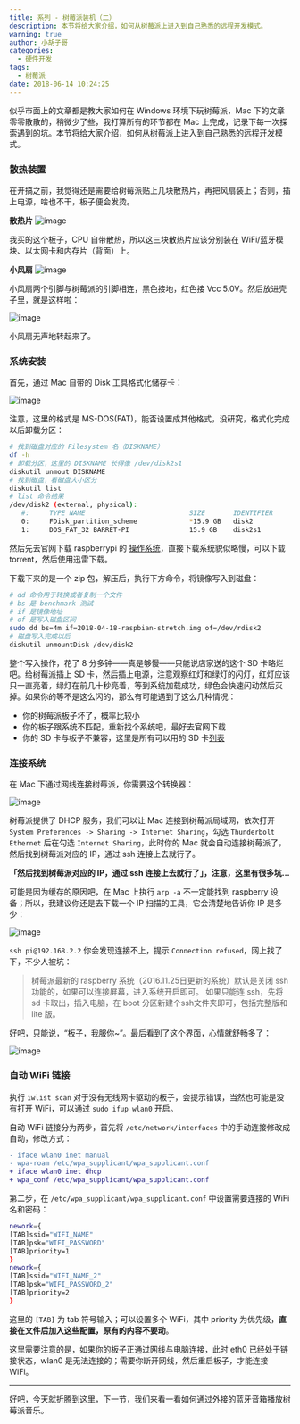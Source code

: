 ```yaml
---
title: 系列 - 树莓派装机（二）
description: 本节将给大家介绍，如何从树莓派上进入到自己熟悉的远程开发模式。
warning: true
author: 小胡子哥
categories:
  - 硬件开发
tags:
  - 树莓派
date: 2018-06-14 10:24:25
---
```


似乎市面上的文章都是教大家如何在 Windows 环境下玩树莓派，Mac 下的文章零零散散的，稍微少了些，我打算所有的环节都在 Mac 上完成，记录下每一次探索遇到的坑。本节将给大家介绍，如何从树莓派上进入到自己熟悉的远程开发模式。

### 散热装置

在开搞之前，我觉得还是需要给树莓派贴上几块散热片，再把风扇装上；否则，插上电源，啥也不干，板子便会发烫。

**散热片**
![image](/blogimgs/2018/06/14/2018-06-12-16-04-22.jpg)

我买的这个板子，CPU 自带散热，所以这三块散热片应该分别装在 WiFi/蓝牙模块、以太网卡和内存片（背面）上。

**小风扇**
![image](/blogimgs/2018/06/14/2018-06-12-16-04-41.jpg)

小风扇两个引脚与树莓派的引脚相连，黑色接地，红色接 Vcc 5.0V。然后放进壳子里，就是这样啦：

![image](/blogimgs/2018/06/14/2018-06-12-16-23-58.jpg)

小风扇无声地转起来了。

### 系统安装

首先，通过 Mac 自带的 Disk 工具格式化储存卡：

![image](/blogimgs/2018/06/14/2018-06-12-16-44-53.jpg)

注意，这里的格式是 MS-DOS(FAT)，能否设置成其他格式，没研究，格式化完成以后卸载分区：

```bash
# 找到磁盘对应的 Filesystem 名（DISKNAME）
df -h
# 卸载分区，这里的 DISKNAME 长得像 /dev/disk2s1 
diskutil unmout DISKNAME
# 找到磁盘，看磁盘大小区分
diskutil list
# list 命令结果
/dev/disk2 (external, physical):
   #:     TYPE NAME                          SIZE       IDENTIFIER
   0:     FDisk_partition_scheme             *15.9 GB   disk2
   1:     DOS_FAT_32 BARRET-PI               15.9 GB    disk2s1
```

然后先去官网下载 raspberrypi 的 [操作系统](https://www.raspberrypi.org/downloads/raspbian/)，直接下载系统貌似略慢，可以下载 torrent，然后使用迅雷下载。

下载下来的是一个 zip 包，解压后，执行下方命令，将镜像写入到磁盘：

```bash
# dd 命令用于转换或者复制一个文件
# bs 是 benchmark 测试
# if 是镜像地址
# of 是写入磁盘区间
sudo dd bs=4m if=2018-04-18-raspbian-stretch.img of=/dev/rdisk2
# 磁盘写入完成以后
diskutil unmountDisk /dev/disk2
```

整个写入操作，花了 8 分多钟——真是够慢——只能说店家送的这个 SD 卡略烂吧。给树莓派插上 SD 卡，然后插上电源，注意观察红灯和绿灯的闪灯，红灯应该只一直亮着，绿灯在前几十秒亮着，等到系统加载成功，绿色会快速闪动然后灭掉。如果你的等不是这么闪的，那么有可能遇到了这么几种情况：

- 你的树莓派板子坏了，概率比较小
- 你的板子跟系统不匹配，重新找个系统吧，最好去官网下载
- 你的 SD 卡与板子不兼容，这里是所有可以用的 SD 卡[列表](https://elinux.org/RPi_SD_cards)

### 连接系统

在 Mac 下通过网线连接树莓派，你需要这个转换器：

![image](/blogimgs/2018/06/14/2018-06-12-17-12-51.jpg)

树莓派提供了 DHCP 服务，我们可以让 Mac 连接到树莓派局域网，依次打开 `System Preferences -> Sharing -> Internet Sharing`，勾选 `Thunderbolt Ethernet` 后在勾选 `Internet Sharing`，此时你的 Mac 就会自动连接树莓派了，然后找到树莓派对应的 IP，通过 ssh 连接上去就行了。

**「然后找到树莓派对应的 IP，通过 ssh 连接上去就行了」，注意，这里有很多坑...**

可能是因为缓存的原因吧，在 Mac 上执行 `arp -a` 不一定能找到 raspberry 设备；所以，我建议你还是去下载一个 IP 扫描的工具，它会清楚地告诉你 IP 是多少：

![image](/blogimgs/2018/06/14/2018-06-18-22-41-49.png)

`ssh pi@192.168.2.2` 你会发现连接不上，提示 `Connection refused`，网上找了下，不少人被坑：

>  树莓派最新的 raspberry 系统（2016.11.25日更新的系统）默认是关闭 ssh 功能的，如果可以连接屏幕，进入系统开启即可。
> 如果只能连 ssh，先将 sd 卡取出，插入电脑，在 boot 分区新建个ssh文件夹即可，包括完整版和 lite 版。

好吧，只能说，“板子，我服你~”。最后看到了这个界面，心情就舒畅多了：

![image](/blogimgs/2018/06/14/2018-06-12-18-13-07.png)

### 自动 WiFi 链接

执行 `iwlist scan` 对于没有无线网卡驱动的板子，会提示错误，当然也可能是没有打开 WiFi，可以通过 `sudo ifup wlan0` 开启。

自动 WiFi 链接分为两步，首先将 `/etc/network/interfaces` 中的手动连接修改成自动，修改方式：

```diff
- iface wlan0 inet manual
- wpa-roam /etc/wpa_supplicant/wpa_supplicant.conf
+ iface wlan0 inet dhcp
+ wpa_conf /etc/wpa_supplicant/wpa_supplicant.conf
```

第二步，在 `/etc/wpa_supplicant/wpa_supplicant.conf` 中设置需要连接的 WiFi 名和密码：

```bash
nework={
[TAB]ssid="WIFI_NAME"
[TAB]psk="WIFI_PASSWORD"
[TAB]priority=1
}
nework={
[TAB]ssid="WIFI_NAME_2"
[TAB]psk="WIFI_PASSWORD_2"
[TAB]priority=2
}
```

这里的 `[TAB]` 为 tab 符号输入；可以设置多个 WiFi，其中 priority 为优先级，**直接在文件后加入这些配置，原有的内容不要动**。

这里需要注意的是，如果你的板子正通过网线与电脑连接，此时 eth0 已经处于链接状态，wlan0 是无法连接的；需要你断开网线，然后重启板子，才能连接 WiFi。

---

好吧，今天就折腾到这里，下一节，我们来看一看如何通过外接的蓝牙音箱播放树莓派音乐。
